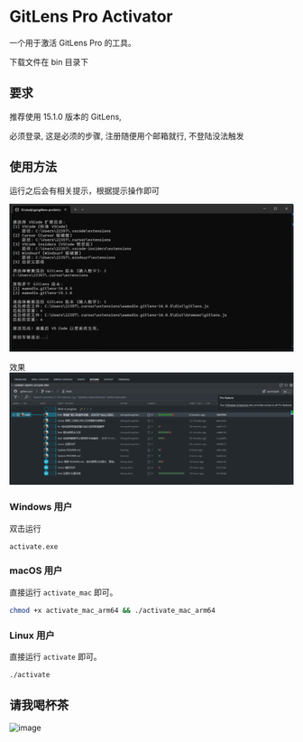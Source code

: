 # GitLens Pro Activator

一个用于激活 GitLens Pro 的工具。

下载文件在 bin 目录下

## 要求

推荐使用 15.1.0 版本的 GitLens, 

必须登录, 这是必须的步骤, 注册随便用个邮箱就行, 不登陆没法触发

## 使用方法

运行之后会有相关提示，根据提示操作即可

![image](./screen/企业微信截图_20241220130237.png)

效果
![image](./screen/企业微信截图_20241220130552.png)


### Windows 用户

双击运行
```
activate.exe 
```

### macOS 用户

直接运行 `activate_mac` 即可。

```bash
chmod +x activate_mac_arm64 && ./activate_mac_arm64
```

### Linux 用户

直接运行 `activate` 即可。

```bash
./activate
```

## 请我喝杯茶
![image](https://github.com/user-attachments/assets/f3430ba5-6b9d-44f7-a89a-81921d1b3d64)


